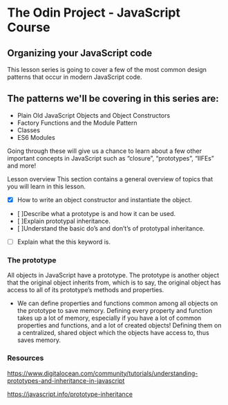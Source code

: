 # The Odin Project - JavaScript Course

## Organizing your JavaScript code

This lesson series is going to cover a few of the most common design patterns that occur in modern JavaScript code.

## **The patterns we'll be covering in this series are:**

- Plain Old JavaScript Objects and Object Constructors
- Factory Functions and the Module Pattern
- Classes
- ES6 Modules

Going through these will give us a chance to learn about a few other important concepts in JavaScript such as “closure”, “prototypes”, “IIFEs” and more!

Lesson overview
This section contains a general overview of topics that you will learn in this lesson.

- [x] How to write an object constructor and instantiate the object.
- [ ]Describe what a prototype is and how it can be used.
- [ ]Explain prototypal inheritance.
- [ ]Understand the basic do’s and don’t’s of prototypal inheritance.
- [ ] Explain what the this keyword is.

### The prototype

All objects in JavaScript have a prototype. The prototype is another object that the original object inherits from, which is to say, the original object has access to all of its prototype’s methods and properties.

- We can define properties and functions common among all objects on the prototype to save memory. Defining every property and function takes up a lot of memory, especially if you have a lot of common properties and functions, and a lot of created objects! Defining them on a centralized, shared object which the objects have access to, thus saves memory.

### Resources

https://www.digitalocean.com/community/tutorials/understanding-prototypes-and-inheritance-in-javascript

https://javascript.info/prototype-inheritance
